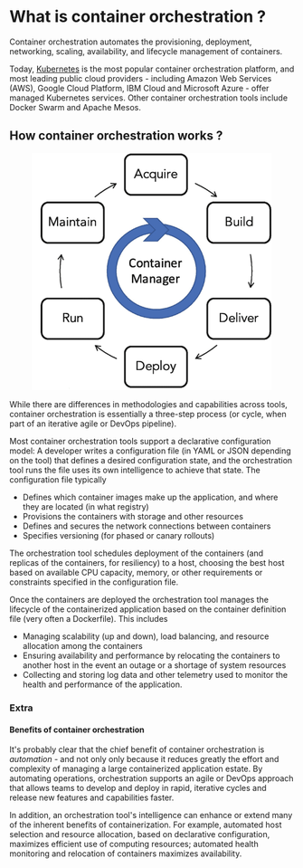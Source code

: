 # What is container orchestration ?

Container orchestration automates the provisioning, deployment, networking, scaling, availability, and lifecycle management of containers.

Today, [Kubernetes](https://www.ibm.com/topics/kubernetes) is the most popular container orchestration platform, and most leading public cloud providers - including Amazon Web Services (AWS), Google Cloud Platform, IBM Cloud and Microsoft Azure - offer managed Kubernetes services. Other container orchestration tools include Docker Swarm and Apache Mesos.

## How container orchestration works ?

<figure><img src="../.gitbook/assets/image (3).png" alt=""><figcaption></figcaption></figure>

While there are differences in methodologies and capabilities across tools, container orchestration is essentially a three-step process (or cycle, when part of an iterative agile or DevOps pipeline).

Most container orchestration tools support a declarative configuration model: A developer writes a configuration file (in YAML or JSON depending on the tool) that defines a desired configuration state, and the orchestration tool runs the file uses its own intelligence to achieve that state. The configuration file typically

* Defines which container images make up the application, and where they are located (in what registry)
* Provisions the containers with storage and other resources
* Defines and secures the network connections between containers
* Specifies versioning (for phased or canary rollouts)

The orchestration tool schedules deployment of the containers (and replicas of the containers, for resiliency) to a host, choosing the best host based on available CPU capacity, memory, or other requirements or constraints specified in the configuration file.&#x20;

Once the containers are deployed the orchestration tool manages the lifecycle of the containerized application based on the container definition file (very often a Dockerfile). This includes&#x20;

* Managing scalability (up and down), load balancing, and resource allocation among the containers
* Ensuring availability and performance by relocating the containers to another host in the event an outage or a shortage of system resources
* Collecting and storing log data and other telemetry used to monitor the health and performance of the application.



### Extra

#### Benefits of container orchestration

It's probably clear that the chief benefit of container orchestration is _automation -_ and not only only because it reduces greatly the effort and complexity of managing a large containerized application estate. By automating operations, orchestration supports an agile or DevOps approach that allows teams to develop and deploy in rapid, iterative cycles and release new features and capabilities faster.

In addition, an orchestration tool's intelligence can enhance or extend many of the inherent benefits of containerization. For example, automated host selection and resource allocation, based on declarative configuration, maximizes efficient use of computing resources; automated health monitoring and relocation of containers maximizes availability.
